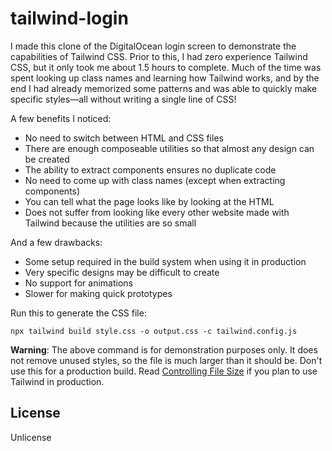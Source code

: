 # tailwind-login

I made this clone of the DigitalOcean login screen to demonstrate the capabilities
of Tailwind CSS. Prior to this, I had zero experience Tailwind CSS, but it only
took me about 1.5 hours to complete. Much of the time was spent looking up class
names and learning how Tailwind works, and by the end I had already memorized
some patterns and was able to quickly make specific styles—all without
writing a single line of CSS!

A few benefits I noticed:

- No need to switch between HTML and CSS files
- There are enough composeable utilities so that almost any design can be created
- The ability to extract components ensures no duplicate code
- No need to come up with class names (except when extracting components)
- You can tell what the page looks like by looking at the HTML
- Does not suffer from looking like every other website made with Tailwind
  because the utilities are so small

And a few drawbacks:

- Some setup required in the build system when using it in production
- Very specific designs may be difficult to create
- No support for animations
- Slower for making quick prototypes

Run this to generate the CSS file:
```
npx tailwind build style.css -o output.css -c tailwind.config.js
```

**Warning**: The above command is for demonstration purposes only. It does not
remove unused styles, so the file is much larger than it should be. Don't use
this for a production build. Read [Controlling File Size](https://tailwindcss.com/docs/controlling-file-size) if you plan to use Tailwind in production.

## License

Unlicense
